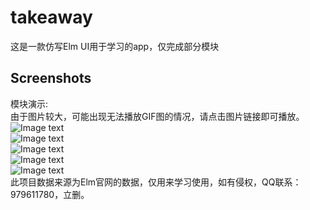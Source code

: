 # takeaway
这是一款仿写Elm UI用于学习的app，仅完成部分模块
## Screenshots
模块演示:<br>
由于图片较大，可能出现无法播放GIF图的情况，请点击图片链接即可播放。<br>
![Image text](https://raw.githubusercontent.com/dengzhouguang/takeaway/master/screenShots/1520268491154.gif)<br>
![Image text](https://raw.githubusercontent.com/dengzhouguang/takeaway/master/screenShots/1520268629064.gif)<br>
![Image text](https://raw.githubusercontent.com/dengzhouguang/takeaway/master/screenShots/1520268787423.gif)<br>
![Image text](https://raw.githubusercontent.com/dengzhouguang/takeaway/master/screenShots/1520268894037.gif)<br>
![Image text](https://raw.githubusercontent.com/dengzhouguang/takeaway/master/screenShots/1520268980200.gif)<br>
此项目数据来源为Elm官网的数据，仅用来学习使用，如有侵权，QQ联系：979611780，立删。

